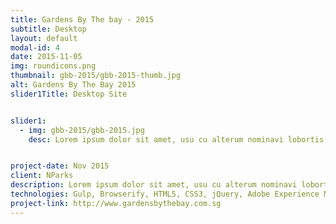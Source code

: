 ```yaml
---
title: Gardens By The bay - 2015
subtitle: Desktop
layout: default
modal-id: 4
date: 2015-11-05
img: roundicons.png
thumbnail: gbb-2015/gbb-2015-thumb.jpg
alt: Gardens By The Bay 2015
slider1Title: Desktop Site


slider1:
  - img: gbb-2015/gbb-2015.jpg
    desc: Lorem ipsum dolor sit amet, usu cu alterum nominavi lobortis.


project-date: Nov 2015
client: NParks
description: Lorem ipsum dolor sit amet, usu cu alterum nominavi lobortis. At duo novum diceret. Tantas apeirian vix et, usu sanctus postulant inciderint ut, populo diceret necessitatibus in vim. Cu eum dicam feugiat noluisse.
technologies: Gulp, Browserify, HTML5, CSS3, jQuery, Adobe Experience Manager
project-link: http://www.gardensbythebay.com.sg
---
```

